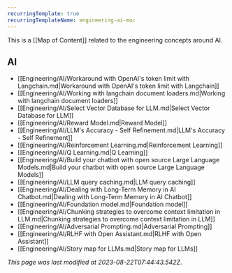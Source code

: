 ```yaml
---
recurringTemplate: true
recurringTemplateName: engineering-ai-moc
---
```


This is a [[Map of Content]] related to the engineering concepts around AI.

## AI

- [[Engineering/AI/Workaround with OpenAI's token limit with Langchain.md|Workaround with OpenAI's token limit with Langchain]]
- [[Engineering/AI/Working with langchain document loaders.md|Working with langchain document loaders]]
- [[Engineering/AI/Select Vector Database for LLM.md|Select Vector Database for LLM]]
- [[Engineering/AI/Reward Model.md|Reward Model]]
- [[Engineering/AI/LLM's Accuracy - Self Refinement.md|LLM's Accuracy - Self Refinement]]
- [[Engineering/AI/Reinforcement Learning.md|Reinforcement Learning]]
- [[Engineering/AI/Q Learning.md|Q Learning]]
- [[Engineering/AI/Build your chatbot with open source Large Language Models.md|Build your chatbot with open source Large Language Models]]
- [[Engineering/AI/LLM query caching.md|LLM query caching]]
- [[Engineering/AI/Dealing with Long-Term Memory in AI Chatbot.md|Dealing with Long-Term Memory in AI Chatbot]]
- [[Engineering/AI/Foundation model.md|Foundation model]]
- [[Engineering/AI/Chunking strategies to overcome context limitation in LLM.md|Chunking strategies to overcome context limitation in LLM]]
- [[Engineering/AI/Adversarial Prompting.md|Adversarial Prompting]]
- [[Engineering/AI/RLHF with Open Assistant.md|RLHF with Open Assistant]]
- [[Engineering/AI/Story map for LLMs.md|Story map for LLMs]]


*This page was last modified at 2023-08-22T07:44:43.542Z*.
